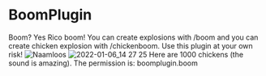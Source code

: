 # BoomPlugin
Boom? Yes Rico boom!
You can create explosions with /boom and you can create chicken explosion with /chickenboom. Use this plugin at your own risk!
![Naamloos](https://user-images.githubusercontent.com/81578391/148219191-39ebb107-ea66-48ba-8d2c-2d6194438c58.png)
![2022-01-06_14 27 25](https://user-images.githubusercontent.com/81578391/148390015-6ad21e16-e698-44be-a6f9-3a7388cd6787.png)
Here are 1000 chickens (the sound is amazing). The permission is: boomplugin.boom
